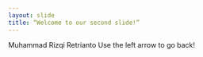 ```yaml
---
layout: slide
title: “Welcome to our second slide!”
---
```

Muhammad Rizqi Retrianto
Use the left arrow to go back!
